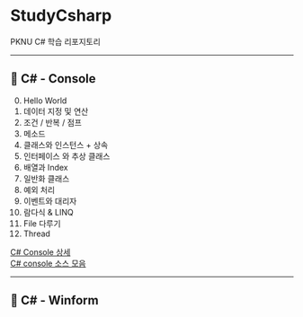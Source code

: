 # StudyCsharp
PKNU C# 학습 리포지토리

-------------------------------------

## 📘 C# - Console

0. Hello World
1. 데이터 지정 및 연산
2. 조건 / 반복 / 점프
3. 메소드
4. 클래스와 인스턴스 + 상속
5. 인터페이스 와 추상 클래스
6. 배열과 Index
7. 일반화 클래스
8. 예외 처리
9. 이벤트와 대리자
10. 람다식 & LINQ
11. File 다루기
12. Thread

[C# Console 상세](https://github.com/kg4543/StudyCsharp21/blob/main/Console/README.md) <br>
[C# console 소스 모음](https://github.com/kg4543/StudyCsharp21/tree/main/Console)

-------------------------------------

## 📕 C# - Winform


